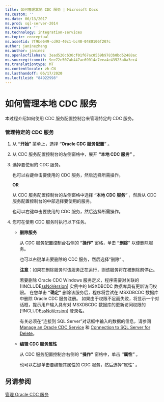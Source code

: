 ```yaml
---
title: 如何管理本地 CDC 服务 | Microsoft Docs
ms.custom: ''
ms.date: 06/13/2017
ms.prod: sql-server-2014
ms.reviewer: ''
ms.technology: integration-services
ms.topic: conceptual
ms.assetid: 7f9be649-cd93-40c1-bc48-0480106f207c
author: janinezhang
ms.author: janinez
ms.openlocfilehash: 3ead520cb30cf01f67ac0559b9783b0bd52488ac
ms.sourcegitcommit: 9ee72c507ab447ac69014a7eea4e43523a0a3ec4
ms.translationtype: MT
ms.contentlocale: zh-CN
ms.lasthandoff: 06/17/2020
ms.locfileid: "84922998"
---
```

# <a name="how-to-manage-a-local-cdc-service"></a>如何管理本地 CDC 服务
  本过程介绍如何使用 CDC 服务配置控制台来管理特定的 CDC 服务。  
  
### <a name="to-manage-a-specific-cdc-service"></a>管理特定的 CDC 服务  
  
1.  从 **“开始”** 菜单上，选择 **“Oracle CDC 服务配置”** 。  
  
2.  从 CDC 服务配置控制台的左侧窗格中，展开 **“本地 CDC 服务”** 。  
  
3.  选择要使用的 CDC 服务。  
  
     也可以右键单击要使用的 CDC 服务，然后选择所需操作。  
  
     **OR**  
  
     从 CDC 服务配置控制台的左侧窗格中选择 **“本地 CDC 服务”** ，然后从 CDC 服务配置控制台的中部选择要使用的服务。  
  
     也可以右键单击要使用的 CDC 服务，然后选择所需操作。  
  
4.  您可在使用 CDC 服务时执行以下任务。  
  
    -   **删除服务**  
  
         从 CDC 服务配置控制台右侧的 **“操作”** 窗格，单击 **“删除”** 以便删除服务。  
  
         也可以右键单击要删除的 CDC 服务，然后选择“删除”  。  
  
         **注意**：如果在删除服务时该服务正在运行，则该服务将在被删除前停止。  
  
         若要删除 Oracle CDC Windows 服务定义，程序需要对关联的 [!INCLUDE[ssNoVersion](../../includes/ssnoversion-md.md)] 实例中的 MSXDBCDC 数据库具有更新访问权限。 在您单击 **“确定”** 删除该服务后，程序将尝试在 MSXDBCDC 数据库中删除 Oracle CDC 服务注册。 如果由于权限不足而失败，将显示一个对话框，提示用户输入具有对 MSXDBCDC 数据库的更新访问权限的 [!INCLUDE[ssNoVersion](../../includes/ssnoversion-md.md)] 登录名。  
  
         有关必须在“连接到 SQL Server”对话框中输入的数据的信息，请参阅 [Manage an Oracle CDC Service](manage-an-oracle-cdc-service.md) 和 [Connection to SQL Server for Delete](connection-to-sql-server-for-delete.md)。  
  
    -   **编辑 CDC 服务属性**  
  
         从 CDC 服务配置控制台右侧的 **“操作”** 窗格中，单击 **“属性”** 。  
  
         也可以右键单击要编辑其属性的 CDC 服务，然后选择“属性”  。  
  
## <a name="see-also"></a>另请参阅  
 [管理 Oracle CDC 服务](manage-an-oracle-cdc-service.md)  
  
  
